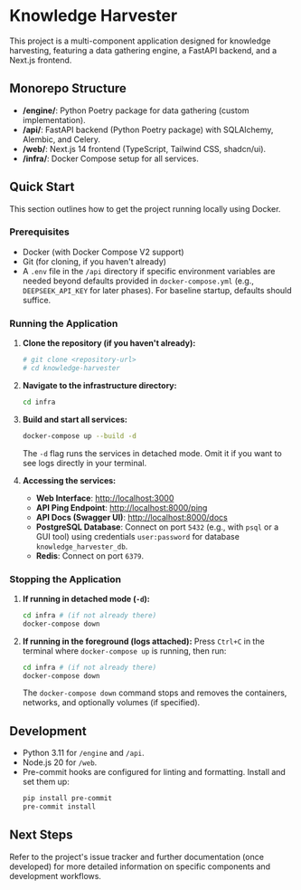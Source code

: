 # Knowledge Harvester

This project is a multi-component application designed for knowledge harvesting, featuring a data gathering engine, a FastAPI backend, and a Next.js frontend.

## Monorepo Structure

- **/engine/**: Python Poetry package for data gathering (custom implementation).
- **/api/**: FastAPI backend (Python Poetry package) with SQLAlchemy, Alembic, and Celery.
- **/web/**: Next.js 14 frontend (TypeScript, Tailwind CSS, shadcn/ui).
- **/infra/**: Docker Compose setup for all services.

## Quick Start

This section outlines how to get the project running locally using Docker.

### Prerequisites

- Docker (with Docker Compose V2 support)
- Git (for cloning, if you haven't already)
- A `.env` file in the `/api` directory if specific environment variables are needed beyond defaults provided in `docker-compose.yml` (e.g., `DEEPSEEK_API_KEY` for later phases). For baseline startup, defaults should suffice.

### Running the Application

1.  **Clone the repository (if you haven't already):**
    ```bash
    # git clone <repository-url>
    # cd knowledge-harvester
    ```

2.  **Navigate to the infrastructure directory:**
    ```bash
    cd infra
    ```

3.  **Build and start all services:**
    ```bash
    docker-compose up --build -d
    ```
    The `-d` flag runs the services in detached mode. Omit it if you want to see logs directly in your terminal.

4.  **Accessing the services:**
    - **Web Interface**: [http://localhost:3000](http://localhost:3000)
    - **API Ping Endpoint**: [http://localhost:8000/ping](http://localhost:8000/ping)
    - **API Docs (Swagger UI)**: [http://localhost:8000/docs](http://localhost:8000/docs)
    - **PostgreSQL Database**: Connect on port `5432` (e.g., with `psql` or a GUI tool) using credentials `user:password` for database `knowledge_harvester_db`.
    - **Redis**: Connect on port `6379`.

### Stopping the Application

1.  **If running in detached mode (`-d`):**
    ```bash
    cd infra # (if not already there)
    docker-compose down
    ```

2.  **If running in the foreground (logs attached):**
    Press `Ctrl+C` in the terminal where `docker-compose up` is running, then run:
    ```bash
    cd infra # (if not already there)
    docker-compose down
    ```
    The `docker-compose down` command stops and removes the containers, networks, and optionally volumes (if specified).

## Development

- Python 3.11 for `/engine` and `/api`.
- Node.js 20 for `/web`.
- Pre-commit hooks are configured for linting and formatting. Install and set them up:
  ```bash
  pip install pre-commit
  pre-commit install
  ```

## Next Steps

Refer to the project's issue tracker and further documentation (once developed) for more detailed information on specific components and development workflows.
